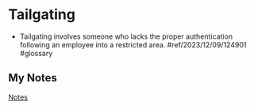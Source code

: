 # Tailgating
- Tailgating involves someone who lacks the proper authentication following an employee into a restricted area. #ref/2023/12/09/124901 #glossary 
## My Notes
[Notes](mynotes/tailgating-notes.md)

